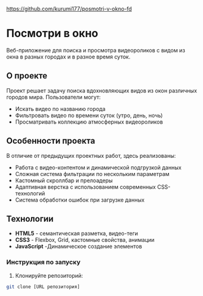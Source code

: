https://github.com/kurumi177/posmotri-v-okno-fd

# Посмотри в окно

Веб-приложение для поиска и просмотра видеороликов с видом из окна в разных городах и в разное время суток.

## О проекте

Проект решает задачу поиска вдохновляющих видов из окон различных городов мира. Пользователи могут:
- Искать видео по названию города
- Фильтровать видео по времени суток (утро, день, ночь)
- Просматривать коллекцию атмосферных видеороликов

## Особенности проекта

В отличие от предыдущих проектных работ, здесь реализованы:
- Работа с видео-контентом и динамической подгрузкой данных
- Сложная система фильтрации по нескольким параметрам
- Кастомный скроллбар и прелоадеры
- Адаптивная верстка с использованием современных CSS-технологий
- Система обработки ошибок при загрузке данных

## Технологии

- **HTML5** - семантическая разметка, видео-теги
- **CSS3** - Flexbox, Grid, кастомные свойства, анимации
- **JavaScript** -Динамическое создание элементов

### Инструкция по запуску
1. Клонируйте репозиторий:
```bash
git clone [URL репозитория]
